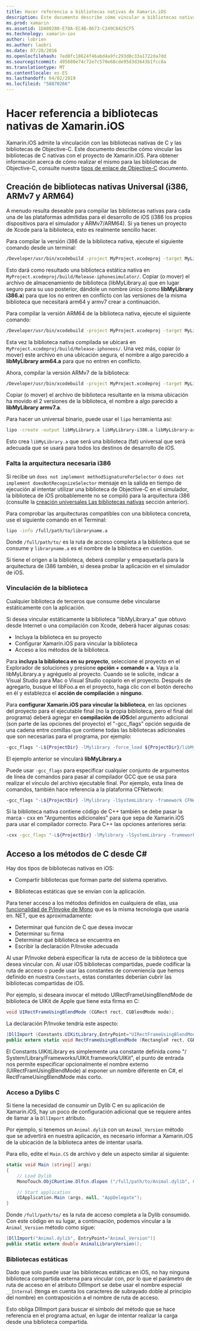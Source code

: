 ```yaml
---
title: Hacer referencia a bibliotecas nativas de Xamarin.iOS
description: Este documento describe cómo vincular a bibliotecas nativas de C en una aplicación de Xamarin.iOS. Describe cómo crear bibliotecas nativas universales y el acceso a los métodos de C desde C#.
ms.prod: xamarin
ms.assetid: 1DA80280-E78A-EC4B-8673-C249C8425CF5
ms.technology: xamarin-ios
author: lobrien
ms.author: laobri
ms.date: 07/28/2016
ms.openlocfilehash: 7ed8fc18624f46abd4a9fc293d8c33a1722da7dd
ms.sourcegitcommit: 495680e74c72e7c570e68cde95d3d3643b1fcc8a
ms.translationtype: MT
ms.contentlocale: es-ES
ms.lasthandoff: 04/02/2019
ms.locfileid: "58870266"
---
```

# <a name="referencing-native-libraries-in-xamarinios"></a>Hacer referencia a bibliotecas nativas de Xamarin.iOS

Xamarin.iOS admite la vinculación con las bibliotecas nativas de C y las bibliotecas de Objective-C. Este documento describe cómo vincular las bibliotecas de C nativas con el proyecto de Xamarin.iOS. Para obtener información acerca de cómo realizar el mismo para las bibliotecas de Objective-C, consulte nuestra [tipos de enlace de Objective-C](~/ios/platform/binding-objective-c/index.md) documento.

<a name="building_native" />

## <a name="building-universal-native-libraries-i386-armv7-and-arm64"></a>Creación de bibliotecas nativas Universal (i386, ARMv7 y ARM64)

A menudo resulta deseable para compilar las bibliotecas nativas para cada una de las plataformas admitidas para el desarrollo de iOS (i386 los propios dispositivos para el simulador y ARMv7/ARM64). Si ya tienes un proyecto de Xcode para la biblioteca, esto es realmente sencillo hacer.

Para compilar la versión i386 de la biblioteca nativa, ejecute el siguiente comando desde un terminal:

```bash
/Developer/usr/bin/xcodebuild -project MyProject.xcodeproj -target MyLibrary -sdk iphonesimulator -arch i386 -configuration Release clean build
```

Esto dará como resultado una biblioteca estática nativa en `MyProject.xcodeproj/build/Release-iphonesimulator/`. Copiar (o mover) el archivo de almacenamiento de biblioteca (libMyLibrary.a) que en lugar seguro para su uso posterior, dándole un nombre único (como **libMyLibrary i386.a**) para que los no entren en conflicto con las versiones de la misma biblioteca que necesitará arm64 y armv7 crear a continuación.

Para compilar la versión ARM64 de la biblioteca nativa, ejecute el siguiente comando:

```bash
/Developer/usr/bin/xcodebuild -project MyProject.xcodeproj -target MyLibrary -sdk iphoneos -arch arm64 -configuration Release clean build
```

Esta vez la biblioteca nativa compilada se ubicará en `MyProject.xcodeproj/build/Release-iphoneos/`. Una vez más, copiar (o mover) este archivo en una ubicación segura, el nombre a algo parecido a **libMyLibrary arm64.a** para que no entren en conflicto.

Ahora, compilar la versión ARMv7 de la biblioteca:

```bash
/Developer/usr/bin/xcodebuild -project MyProject.xcodeproj -target MyLibrary -sdk iphoneos -arch armv7 -configuration Release clean build
```

Copiar (o mover) el archivo de biblioteca resultante en la misma ubicación ha movido el 2 versiones de la biblioteca, el nombre a algo parecido a **libMyLibrary armv7.a**.

Para hacer un universal binario, puede usar el `lipo` herramienta así:

```bash
lipo -create -output libMyLibrary.a libMyLibrary-i386.a libMyLibrary-arm64.a libMyLibrary-armv7.a
```

Esto crea `libMyLibrary.a` que será una biblioteca (fat) universal que será adecuada que se usará para todos los destinos de desarrollo de iOS.


### <a name="missing-required-architecture-i386"></a>Falta la arquitectura necesaria i386

Si recibe un `does not implement methodSignatureForSelector` o `does not implement doesNotRecognizeSelector` mensaje en la salida en tiempo de ejecución al intentar utilizar una biblioteca de Objective-C en el simulador, la biblioteca de iOS probablemente no se compiló para la arquitectura i386 (consulte la [creación universales Las bibliotecas nativas](#building_native) sección anterior).

Para comprobar las arquitecturas compatibles con una biblioteca concreta, use el siguiente comando en el Terminal:

```bash
lipo -info /full/path/to/libraryname.a
```

Donde `/full/path/to/` es la ruta de acceso completa a la biblioteca que se consume y `libraryname.a` es el nombre de la biblioteca en cuestión.

Si tiene el origen a la biblioteca, deberá compilar y empaquetarla para la arquitectura de i386 también, si desea probar la aplicación en el simulador de iOS.

### <a name="linking-your-library"></a>Vinculación de la biblioteca

Cualquier biblioteca de terceros que consume debe vincularse estáticamente con la aplicación. 

Si desea vincular estáticamente la biblioteca "libMyLibrary.a" que obtuvo desde Internet o una compilación con Xcode, deberá hacer algunas cosas:

-  Incluya la biblioteca en su proyecto
-  Configurar Xamarin.iOS para vincular la biblioteca
-  Acceso a los métodos de la biblioteca.


Para **incluya la biblioteca en su proyecto**, seleccione el proyecto en el Explorador de soluciones y presione **opción + comando + a**. Vaya a la libMyLibrary.a y agréguelo al proyecto. Cuando se le solicite, indicar a Visual Studio para Mac o Visual Studio copiarlo en el proyecto. Después de agregarlo, busque el libFoo.a en el proyecto, haga clic con el botón derecho en él y establezca el **acción de compilación** a **ninguno**.

Para **configurar Xamarin.iOS para vincular la biblioteca**, en las opciones del proyecto para el ejecutable final (no la propia biblioteca, pero el final del programa) deberá agregar en **compilación de iOS**del argumento adicional (son parte de las opciones del proyecto) el "-gcc_flags" opción seguida de una cadena entre comillas que contiene todas las bibliotecas adicionales que son necesarias para el programa, por ejemplo:

```bash
-gcc_flags "-L${ProjectDir} -lMylibrary -force_load ${ProjectDir}/libMyLibrary.a"
```

El ejemplo anterior se vinculará **libMyLibrary.a**

Puede usar `-gcc_flags` para especificar cualquier conjunto de argumentos de línea de comandos para pasar al compilador GCC que se usa para realizar el vínculo del archivo ejecutable final. Por ejemplo, esta línea de comandos, también hace referencia a la plataforma CFNetwork:

```bash
-gcc_flags "-L${ProjectDir} -lMylibrary -lSystemLibrary -framework CFNetwork -force_load ${ProjectDir}/libMyLibrary.a"
```

Si la biblioteca nativa contiene código de C++ también se debe pasar la marca - cxx en "Argumentos adicionales" para que sepa de Xamarin.iOS para usar el compilador correcto. Para C++ las opciones anteriores sería:

```bash
-cxx -gcc_flags "-L${ProjectDir} -lMylibrary -lSystemLibrary -framework CFNetwork -force_load ${ProjectDir}/libMyLibrary.a"
```

<a name="Accessing_C_Methods_from_C#" />

## <a name="accessing-c-methods-from-c35"></a>Acceso a los métodos de C desde C&#35;

Hay dos tipos de bibliotecas nativas en iOS:

-  Compartir bibliotecas que forman parte del sistema operativo.

-  Bibliotecas estáticas que se envían con la aplicación.


Para tener acceso a los métodos definidos en cualquiera de ellas, usa [funcionalidad de P/Invoke de Mono](https://www.mono-project.com/docs/advanced/pinvoke/) que es la misma tecnología que usaría en. NET, que es aproximadamente:

-  Determinar qué función de C que desea invocar
-  Determinar su firma
-  Determinar qué biblioteca se encuentra en
-  Escribir la declaración P/Invoke adecuada

Al usar P/Invoke deberá especificar la ruta de acceso de la biblioteca que desea vincular con. Al usar iOS bibliotecas compartidas, puede codificar la ruta de acceso o puede usar las constantes de conveniencia que hemos definido en nuestra `Constants`, estas constantes deberían cubrir las bibliotecas compartidas de iOS.

Por ejemplo, si deseara invocar el método UIRectFrameUsingBlendMode de biblioteca de UIKit de Apple que tiene esta firma en C:

```csharp
void UIRectFrameUsingBlendMode (CGRect rect, CGBlendMode mode);
```

La declaración P/Invoke tendría este aspecto:

```csharp
[DllImport (Constants.UIKitLibrary,EntryPoint="UIRectFrameUsingBlendMode")]
public extern static void RectFrameUsingBlendMode (RectangleF rect, CGBlendMode blendMode);
```

El Constants.UIKitLibrary es simplemente una constante definida como "/ System/Library/Frameworks/UIKit.framework/UIKit", el punto de entrada nos permite especificar opcionalmente el nombre externo (UIRectFramUsingBlendMode) al exponer un nombre diferente en C#, el RectFrameUsingBlendMode más corto.

<a name="Accessing_C_Dylibs" />

### <a name="accessing-c-dylibs"></a>Acceso a Dylibs C

Si tiene la necesidad de consumir un Dylib C en su aplicación de Xamarin.iOS, hay un poco de configuración adicional que se requiere antes de llamar a la `DllImport` atributo.

Por ejemplo, si tenemos un `Animal.dylib` con un `Animal_Version` método que se advertirá en nuestra aplicación, es necesario informar a Xamarin.iOS de la ubicación de la biblioteca antes de intentar usarla.

Para ello, edite el `Main.CS` de archivo y dele un aspecto similar al siguiente:

```csharp
static void Main (string[] args)
{
    // Load Dylib
    MonoTouch.ObjCRuntime.Dlfcn.dlopen ("/full/path/to/Animal.dylib", 0);

    // Start application
    UIApplication.Main (args, null, "AppDelegate");
}
```

Donde `/full/path/to/` es la ruta de acceso completa a la Dylib consumido. Con este código en su lugar, a continuación, podemos vincular a la `Animal_Version` método como sigue:

```csharp
[DllImport("Animal.dylib", EntryPoint="Animal_Version")]
public static extern double AnimalLibraryVersion();
```

<a name="Static_Libraries" />

### <a name="static-libraries"></a>Bibliotecas estáticas

Dado que solo puede usar las bibliotecas estáticas en iOS, no hay ninguna biblioteca compartida externa para vincular con, por lo que el parámetro de ruta de acceso en el atributo DllImport se debe usar el nombre especial `__Internal` (tenga en cuenta los caracteres de subrayado doble al principio del nombre) en contraposición a el nombre de ruta de acceso.

Esto obliga DllImport para buscar el símbolo del método que se hace referencia en el programa actual, en lugar de intentar realizar la carga desde una biblioteca compartida.


